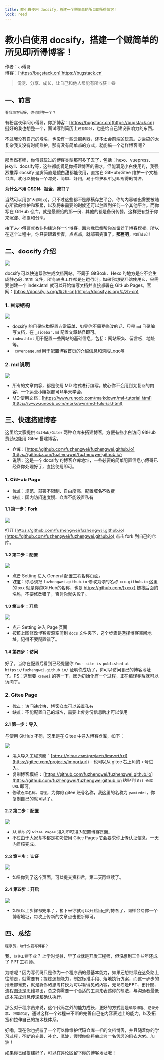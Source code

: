 ```yaml
---
title: 教小白使用 docsify，搭建一个贼简单的所见即所得博客！
lock: need
---
```


# 教小白使用 docsify，搭建一个贼简单的所见即所得博客！

作者：小傅哥
<br/>博客：[https://bugstack.cn](https://bugstack.cn)

> 沉淀、分享、成长，让自己和他人都能有所收获！😄

## 一、前言

`看我博客挺好，你也想整一个？`

有粉丝伙伴问小傅哥，你那博客：[https://bugstack.cn](https://bugstack.cn) 挺好的我也想整一个，面试写到简历上`还能加分`，也是给自己建设影响力的东西。

不过我没有自己的域名，也没有一些云服务器，还不太会前端的玩意。之后搞的太复杂我又没有时间维护，那有没有简单点的方式，就能搞一个这样博客呢？

---

那当然有哇，你傅哥玩过的博客类型那可多了去了，包括：hexo、vuepress、jekyll、docsify等，这些都能满足你搭建博客的需求。但能满足小白使用的，我强烈推荐 docsify 这货简直是傻白甜都能使用，直接在 GitHub/Gitee 维护一个文档仓库，就可以拥有一个漂亮、简单、好用，易于维护和所见即所得的博客。

**为什么不用 CSDN、掘金、简书？**

当然可以用(`扩大影响力`)，只不过这些都不是原稿存放平台，你的内容输出需要被随心所欲的维护和积累，以及将来需要的时候还可以放置到任何一个其他平台。而你写在 GitHub 仓库，就是最原始的那一份，其他的都是备份传播，这样更有益于你来沉淀、积累和分享。

接下来小傅哥就教你构建这样一个博客，因为我已经帮你准备好了博客模板，所以在这个过程中，你只要跟着步骤，点点点，就部署完事了。**那整吧**，`咱们走起`！

## 二、docsify 介绍

![](https://bugstack.cn/images/article/devops/develop-220303-10.png)

docsify 可以快速帮你生成文档网站。不同于 GitBook、Hexo 的地方是它不会生成静态的 .html 文件，所有转换工作都是在运行时。如果你想要开始使用它，只需要创建一个 index.html 就可以开始编写文档并直接部署在 GitHub Pages。官网：[https://docsify.js.org/#/zh-cn](https://docsify.js.org/#/zh-cn)

### 1. 目录结构

![](https://bugstack.cn/images/article/devops/develop-220303-08.png)

- docsify 的目录结构配置非常简单，如果你不需要修改的话，只是 `md` 目录编写文档，在 `_sidebar.md` 配置文章路径即可。
- `index.html` 用于配置一些网站的基础信息，包括：网站采集、留言板、地址等。
- `_coverpage.md` 用于配置博客首页的介绍信息和网站Logo等

### 2. md 说明

![](https://bugstack.cn/images/article/devops/develop-220303-09.png)

- 所有的文章内容，都是使用 MD 格式进行编写。放心你不会用到太复杂的内容，一个运营小姐姐都可以半天学会。
- MD 使用文档：[https://www.runoob.com/markdown/md-tutorial.html](https://www.runoob.com/markdown/md-tutorial.html)

## 三、快速搭建博客

这里给大家提供 `GitHub/Gitee` 两种仓库来搭建博客，方便有些小白访问 GitHub 费劲也能用 Gitee 搭建博客。

- 仓库：[https://github.com/fuzhengwei/fuzhengwei.github.io](https://github.com/fuzhengwei/fuzhengwei.github.io)
- 说明：这是一个 docsify 的博客仓库地址，一些必要的简单配置信息小傅哥已经帮你处理好了，直接使用即可。

### 1. GitHub Page

- 优点：规范、部署不限制、自由度高、配置域名不收费
- 缺点：国内访问速度慢、仓库不能设置私有

#### 1.1 第一步：Fork

![](https://bugstack.cn/images/article/devops/develop-220303-01.png)

打开 [https://github.com/fuzhengwei/fuzhengwei.github.io](https://github.com/fuzhengwei/fuzhengwei.github.io) 点击 fork 到自己的仓库。

#### 1.2 第二步：配置

![](https://bugstack.cn/images/article/devops/develop-220303-02.png)

- 点击 Setting 进入 General 配置工程名称页面。
- **注意**：你必须把 `fuzhengwei.github.io` 修改为你的名称 `xxx.github.io` 这里的 xxx 就是你的GitHub的名称，也是 https://github.com/{xxxx} 链接后面的名称，不要修改错了，否则你就失败了。

#### 1.3 第三步：开启

![](https://bugstack.cn/images/article/devops/develop-220303-03.png)

- 点击 Setting 进入 Page 页面
- 按照上图修改博客资源空间到 `docs` 文件夹下，这个步骤是选择博客空间地址，记得不要配置错了。

#### 1.4 第四步：访问

好了，当你在配置后看到已经提醒你 `Your site is published at https://fuzhengwei.github.io/` 证明你成功了，你可以访问自己的博客地址了。PS：这里要 `xuewei` 的等一下，因为初始化有一个过程，正在编译稍后就可以访问了。

### 2. Gitee Page

- 优点：访问速度快、博客仓库可以设置私有
- 缺点：不能配置自己的域名，需要上传身份信息后才可以使用

#### 2.1 第一步：导入

与使用 GitHub 不同，这里是在 Gitee 中导入博客仓库，如下：

![](https://bugstack.cn/images/article/devops/develop-220303-04.png)

- 进入导入工程页面：[https://gitee.com/projects/import/url](https://gitee.com/projects/import/url) - 也可以从 gitee 右上角的 `+` 号进入。
- 复制博客模板： [https://github.com/fuzhengwei/fuzhengwei.github.io](https://github.com/fuzhengwei/fuzhengwei.github.io) 粘贴到 `Git 仓库 URL` 即可。
- 修改`仓库名称`、`路径`，为你的 gitee 账号名称，我这里的名称为 `yamiedei`，你复制自己的就可以了。

#### 2.2 第二步：配置

![](https://bugstack.cn/images/article/devops/develop-220303-05.png)

- 从 `服务` 的 `Gitee Pages` 进入即可进入配置博客页面。
- 不过由于大家基本都是初次使用 Gitee Pages 它会要求你上传认证信息，一天内审核完成。

#### 2.3 第三步：认证

![](https://bugstack.cn/images/article/devops/develop-220303-06.png)

- 如果你到了这个页面，可以提交资料后，第二天再继续了。

#### 2.4 第四步：开启

![](https://bugstack.cn/images/article/devops/develop-220303-07.png)

- 如果以上步骤都完事了，接下来你就可以开启自己的博客了，同样会给你一个博客地址，每次上传新的文章点击更新即可。

## 四、总结

`程序员，为什么要写博客？`

我，`软件工程`毕业？ 上学时觉得，毕了业就是开发工程师，但没想到工作些年还成了 PPT 工程师。

为啥呢？因为写代码只是作为一个程序员的最基本能力，如果还想继续在这条路上往前走，就需要有；提炼逻辑能力，制定标准手段、落地执行方案，而这一步步的推进都需要，就是将你的思考转换为可以看得见的内容，无论它是PPT、拓扑图、流程图还是思维导图，总之你需要一个合适的工具来表述你的想法，与沟通者最低成本完成消息传递和确认执行。

那么对于程序员来说，这个代码之外的能力成长，更好的方式则是`编写博客`、`记录分享`、`积累沉淀`，通过这样一个过程来不断的完善自己在内容表述上的能力，以及拓宽和拉伸自己的技术栈体系。

好嘞，现在你也拥有了一个可以像维护代码仓库一样的文档博客，并且随着你的学习过程，不断的完善、补充、沉淀，慢慢你终将会成为一名优秀的码农大佬。加油！

如果你已经搭建好了，可以在评论区留下你的博客地址哦！